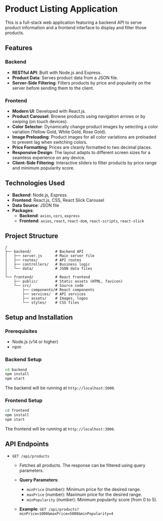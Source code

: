 # Product Listing Application

This is a full-stack web application featuring a backend API to serve product information and a frontend interface to display and filter those products.

## Features

### Backend

- **RESTful API**: Built with Node.js and Express.
- **Product Data**: Serves product data from a JSON file.
- **Server-Side Filtering**: Filters products by price and popularity on the server before sending them to the client.

### Frontend

- **Modern UI**: Developed with React.js.
- **Product Carousel**: Browse products using navigation arrows or by swiping (on touch devices).
- **Color Selector**: Dynamically change product images by selecting a color variation (Yellow Gold, White Gold, Rose Gold).
- **Image Preloading**: Product images for all color variations are preloaded to prevent lag when switching colors.
- **Price Formatting**: Prices are cleanly formatted to two decimal places.
- **Responsive Design**: The layout adapts to different screen sizes for a seamless experience on any device.
- **Client-Side Filtering**: Interactive sliders to filter products by price range and minimum popularity score.

## Technologies Used

- **Backend**: Node.js, Express
- **Frontend**: React.js, CSS, React Slick Carousel
- **Data Source**: JSON file
- **Packages**:
  - **Backend**: `axios`, `cors`, `express`
  - **Frontend**: `axios`, `react`, `react-dom`, `react-scripts`, `react-slick`

## Project Structure

```
/
├── backend/           # Backend API
│   ├── server.js      # Main server file
│   ├── routes/        # API routes
│   ├── controllers/   # Business logic
│   └── data/          # JSON data files
│
└── frontend/          # React frontend
    ├── public/        # Static assets (HTML, favicon)
    └── src/           # Source code
        ├── components/# React components
        ├── services/  # API services
        ├── assets/    # Images, logos
        └── styles/    # CSS files
```

## Setup and Installation

### Prerequisites

- Node.js (v14 or higher)
- npm

### Backend Setup

```bash
cd backend
npm install
npm start
```

The backend will be running at `http://localhost:5000`.

### Frontend Setup

```bash
cd frontend
npm install
npm start
```

The frontend will be running at `http://localhost:3000`.

## API Endpoints

- `GET /api/products`

  - Fetches all products. The response can be filtered using query parameters.
  - **Query Parameters**:

    - `minPrice` (number): Minimum price for the desired range.
    - `maxPrice` (number): Maximum price for the desired range.
    - `minPopularity` (number): Minimum popularity score (from 0 to 5).

  - **Example**: `GET /api/products?minPrice=1000&maxPrice=5000&minPopularity=4`
